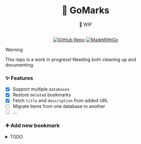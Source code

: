 <div align="center">
    <h1><b>🔖 GoMarks</b></h1>
    <span>🚧 WIP </span>
<br>
<br>

<a href="https://github.com/haaag/gm"><img alt="GitHub Repo" src="https://img.shields.io/badge/GoMarks-blue.svg"></a>
[![MadeWithGo](https://img.shields.io/badge/Made%20with-Go-1f425f.svg)](https://go.dev/)

</div>

> [!WARNING]
> This repo is a work in progress!
> Needing both cleaning up and documenting.

### ✨ Features

- [x] Support multiple `databases`
- [x] Restore `deleted` bookmarks
- [x] Fetch `title` and `description` from added URL
- [ ] Migrate items from one database to another
- [ ] ...

### ➕ Add new bookmark

<details>
<summary>TODO</summary>

## TODO

### ❗ Priority

- [ ] Use a ORM
  - [x] Add multiple databases option _(default.db, work.db, client.db)_
- [ ] Add `Sync` to remote repo???

#### XDG

- [x] Store `db` in `XDG_DATA_HOME`

### 📦 Packages

- [x] `terminal` package
- [x] `color` package
- [x] `files` package

### 🟨 Redo

- [ ] Backups
- [ ] Databases

### ⛓️ Import

- [ ] From firefox
- [ ] From chrome

### ♻️ Misc

- [ ] Add a logging library
- [x] Support `NO_COLOR` env var. [no-color](https://no-color.org/)

</details>
